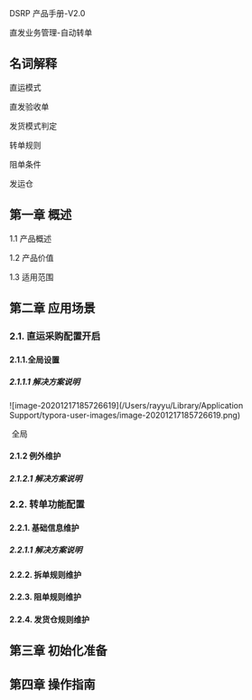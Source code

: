 

DSRP 产品手册-V2.0

直发业务管理-自动转单

 

## 名词解释

直运模式

 

直发验收单



发货模式判定



转单规则



阻单条件



发运仓



## 第一章 概述

1.1 产品概述

 

1.2 产品价值



1.3 适用范围





## 第二章 应用场景

### 2.1. 直运采购配置开启

#### 2.1.1.全局设置

 ##### 2.1.1.1 解决方案说明

![image-20201217185726619](/Users/rayyu/Library/Application Support/typora-user-images/image-20201217185726619.png)

​	全局

#### 2.1.2 例外维护

 ##### 2.1.2.1 解决方案说明



### 2.2. 转单功能配置

#### 2.2.1. 基础信息维护

##### 2.2.1.1 解决方案说明



#### 2.2.2. 拆单规则维护

#### 2.2.3. 阻单规则维护

#### 2.2.4. 发货仓规则维护

## 第三章 初始化准备



## 第四章 操作指南